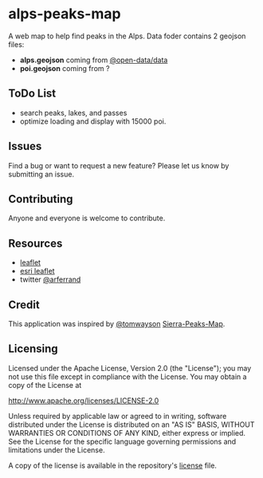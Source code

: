 alps-peaks-map
================

A web map to help find peaks in the Alps.
Data foder contains 2 geojson files:
* **alps.geojson** coming from [@open-data/data](https://github.com/open-peaks/data)
* **poi.geojson** coming from ?

## ToDo List
- search peaks, lakes, and passes
- optimize loading and display with 15000 poi.

## Issues

Find a bug or want to request a new feature?  Please let us know by submitting an issue.

## Contributing

Anyone and everyone is welcome to contribute.

## Resources

* [leaflet](http://leafletjs.com/)
* [esri leaflet](http://esri.github.io/esri-leaflet)
* twitter [@arferrand](http://twitter.com/arferrand)

## Credit

This application was inspired by [@tomwayson](https://github.com/tomwayson) [Sierra-Peaks-Map](https://github.com/tomwayson/sierra-peaks-map).

## Licensing

Licensed under the Apache License, Version 2.0 (the "License");
you may not use this file except in compliance with the License.
You may obtain a copy of the License at

   http://www.apache.org/licenses/LICENSE-2.0

Unless required by applicable law or agreed to in writing, software
distributed under the License is distributed on an "AS IS" BASIS,
WITHOUT WARRANTIES OR CONDITIONS OF ANY KIND, either express or implied.
See the License for the specific language governing permissions and
limitations under the License.

A copy of the license is available in the repository's [license](LICENSE) file.
